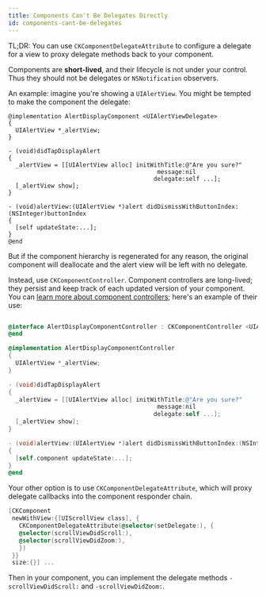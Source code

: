 ```yaml
---
title: Components Can't Be Delegates Directly
id: components-cant-be-delegates
---
```


TL;DR: You can use `CKComponentDelegateAttribute` to configure a delegate for a view to proxy delegate methods back to your component.

Components are **short-lived**, and their lifecycle is not under your control. Thus they should not be delegates or `NSNotification` observers.

An example: imagine you're showing a `UIAlertView`. You might be tempted to make the component the delegate:

```objectivec-redhighlight
@implementation AlertDisplayComponent <UIAlertViewDelegate>
{
  UIAlertView *_alertView;
}

- (void)didTapDisplayAlert
{
  _alertView = [[UIAlertView alloc] initWithTitle:@"Are you sure?"
                                          message:nil
                                         delegate:self ...];
  [_alertView show];
}

- (void)alertView:(UIAlertView *)alert didDismissWithButtonIndex:(NSInteger)buttonIndex
{
  [self updateState:...];
}
@end
```

But if the component hierarchy is regenerated for any reason, the original component will deallocate and the alert view will be left with no delegate.

Instead, use `CKComponentController`. Component controllers are long-lived; they persist and keep track of each updated version of your component. You can [learn more about component controllers](./component-controllers); here's an example of their use:

```objectivec

@interface AlertDisplayComponentController : CKComponentController <UIAlertViewDelegate>
@end

@implementation AlertDisplayComponentController
{
  UIAlertView *_alertView;
}

- (void)didTapDisplayAlert
{
  _alertView = [[UIAlertView alloc] initWithTitle:@"Are you sure?"
                                          message:nil
                                         delegate:self ...];
  [_alertView show];
}

- (void)alertView:(UIAlertView *)alert didDismissWithButtonIndex:(NSInteger)buttonIndex
{
  [self.component updateState:...];
}
@end
```

Your other option is to use `CKComponentDelegateAttribute`, which will proxy delegate callbacks into the component responder chain.

```objectivec
[CKComponent
 newWithView:{[UIScrollView class], {
   CKComponentDelegateAttribute(@selector(setDelegate:), {
   @selector(scrollViewDidScroll:),
   @selector(scrollViewDidZoom:),
   })
 }}
 size:{}] ...
````

 Then in your component, you can implement the delegate methods `-scrollViewDidScroll:` and `-scrollViewDidZoom:`.
